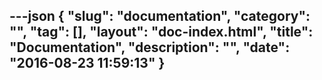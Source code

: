 ---json
{
    "slug": "documentation",
    "category": "",
    "tag": [],
    "layout": "doc-index.html",
    "title": "Documentation",
    "description": "",
    "date": "2016-08-23 11:59:13"
}
---
